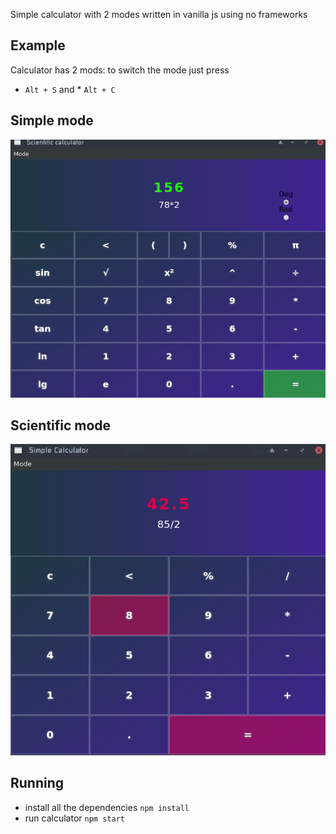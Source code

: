 Simple calculator with 2 modes written in vanilla js using no frameworks

## Example
Calculator has 2 mods:
to switch the mode just press 
* `Alt + S` and * `Alt + C`

## Simple mode
![](./screenshots/calculator1.png)
## Scientific mode
![](./screenshots/calculator2.png)
## Running
- install all the dependencies  `npm install`
- run calculator                `npm start`
